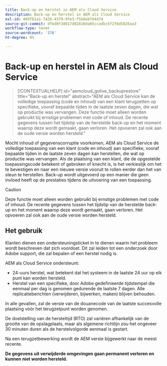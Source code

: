 ```yaml
---
title: Back-up en herstel in AEM als Cloud Service
description: Back-up en herstel in AEM als Cloud Service
exl-id: 469fb1a1-7426-4379-9fe3-f5b0ebf64d74
source-git-commit: dfbd0f38017d02810da05ccadbc5f2fbd5826aa3
workflow-type: tm+mt
source-wordcount: '376'
ht-degree: 0%

---
```


# Back-up en herstel in AEM als Cloud Service


>[!CONTEXTUALHELP]
>id="aemcloud_golive_backuprestore"
>title="Back-up en herstel"
>abstract="AEM als Cloud Service kan de volledige toepassing (code en inhoud) van een klant terugzetten op specifieke, vooraf bepaalde tijden in de laatste zeven dagen, die wat op productie was vervangen. Deze functie moet alleen worden gebruikt bij ernstige problemen met code of inhoud. De recente gegevens tussen het tijdstip van de herstelde back-up en het moment waarop deze wordt gemaakt, gaan verloren. Het opvoeren zal ook aan de oude versie worden hersteld."

Mocht inhoud of gegevenscorruptie voorkomen, AEM als Cloud Service de volledige toepassing van een klant (code en inhoud) aan specifieke, vooraf bepaalde tijden in de laatste zeven dagen kan herstellen, die wat op productie was vervangen.
Als de plaatsing van een klant, die de opgestelde toepassingscode betekent of gebroken of knecht is, is het verkieslijk om het te bevestigen en naar een nieuwe versie vooruit te rollen eerder dan het van steun te herstellen. Back-up wordt uitgevoerd op een manier die geen invloed heeft op de prestaties tijdens de uitvoering van een toepassing.

>[!CAUTION]
>
>Deze functie moet alleen worden gebruikt bij ernstige problemen met code of inhoud. De recente gegevens tussen het tijdstip van de herstelde back-up en het moment waarop deze wordt gemaakt, gaan verloren. Het opvoeren zal ook aan de oude versie worden hersteld.

## Het gebruik

Klanten dienen een ondersteuningsticket in te dienen waarin het probleem wordt beschreven dat zich voordoet. Dit zal leiden tot een onderzoek door Adobe support, die zal bepalen of een herstel nodig is.

AEM als Cloud Service ondersteunt:

* 24-uurs herstel, wat betekent dat het systeem in de laatste 24 uur op elk punt kan worden hersteld.
* Herstel van een specifieke, door Adobe gedefinieerde tijdstempel die eenmaal per dag is genomen gedurende de laatste 7 dagen.  Alle replicatieberichten (verwijderen, bijwerken, maken) blijven behouden.

In alle gevallen, zal de versie van de douanecode van de laatste succesvolle plaatsing vóór het terugzetpunt worden genomen.

De doelstelling van de hersteltijd (RTO) zal variëren afhankelijk van de grootte van de opslagplaats, maar als algemene richtlijn zou het ongeveer 30 minuten duren als de herstelvolgorde eenmaal is gestart.

Na een terugzetbewerking wordt de AEM versie bijgewerkt naar de meest recente.

**De gegevens uit verwijderde omgevingen gaan permanent verloren en kunnen niet worden hersteld.**
